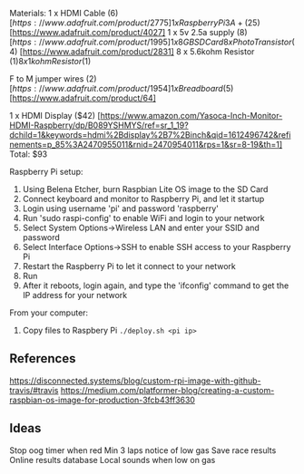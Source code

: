Materials:
1 x HDMI Cable ($6) [https://www.adafruit.com/product/2775]
1 x Raspberry Pi 3 A+ ($25) [https://www.adafruit.com/product/4027]
1 x 5v 2.5a supply ($8) [https://www.adafruit.com/product/1995]
1 x 8GB SD Card
8 x Photo Transistor ($4) [https://www.adafruit.com/product/2831]
8 x 5.6kohm Resistor ($1)
8 x 1kohm Resistor ($1)

F to M jumper wires ($2) [https://www.adafruit.com/product/1954]
1 x Breadboard ($5) [https://www.adafruit.com/product/64]

1 x HDMI Display ($42) [https://www.amazon.com/Yasoca-Inch-Monitor-HDMI-Raspberry/dp/B089YSHMYS/ref=sr_1_19?dchild=1&keywords=hdmi%2Bdisplay%2B7%2Binch&qid=1612496742&refinements=p_85%3A2470955011&rnid=2470954011&rps=1&sr=8-19&th=1]
Total: $93

Raspberry Pi setup:
1. Using Belena Etcher, burn Raspbian Lite OS image to the SD Card
1. Connect keyboard and monitor to Raspberry Pi, and let it startup
1. Login using username 'pi' and password 'raspberry'
1. Run 'sudo raspi-config' to enable WiFi and login to your network
  1. Select System Options->Wireless LAN and enter your SSID and password
  1. Select Interface Options->SSH to enable SSH access to your Raspberry Pi
1. Restart the Raspberry Pi to let it connect to your network
1. Run 
1. After it reboots, login again, and type the 'ifconfig' command to get the IP address for your network

From your computer:
1. Copy files to Raspbery Pi `./deploy.sh <pi ip>`

## References
https://disconnected.systems/blog/custom-rpi-image-with-github-travis/#travis
https://medium.com/platformer-blog/creating-a-custom-raspbian-os-image-for-production-3fcb43ff3630

## Ideas
Stop oog timer when red
Min 3 laps notice of low gas
Save race results
Online results database
Local sounds when low on gas